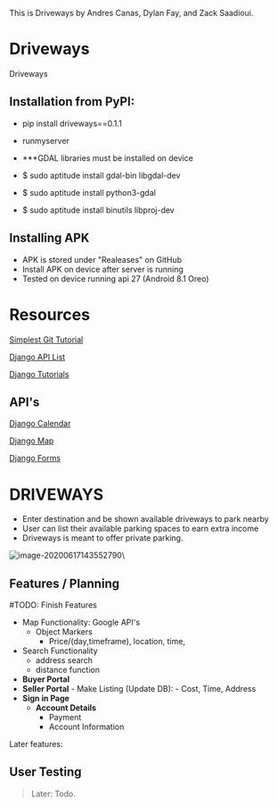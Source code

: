 This is Driveways by Andres Canas, Dylan Fay, and Zack Saadioui.

# Driveways
Driveways


## Installation from PyPI: 
- pip install driveways==0.1.1
- runmyserver 

- ***GDAL libraries must be installed on device
- $ sudo aptitude install gdal-bin libgdal-dev
- $ sudo aptitude install python3-gdal
- $ sudo aptitude install binutils libproj-dev

## Installing APK
- APK is stored under "Realeases" on GitHub
- Install APK on device after server is running 
- Tested on device running api 27 (Android 8.1 Oreo)

# Resources

[Simplest Git Tutorial](https://rogerdudler.github.io/git-guide/)

[Django API List](https://github.com/wsvincent/awesome-django)

[Django Tutorials](https://github.com/wsvincent/awesome-django#educational)

## API's 



[Django Calendar](https://github.com/llazzaro/django-scheduler)

[Django Map](https://github.com/madisona/django-google-maps)

[Django Forms](https://github.com/django-crispy-forms/django-crispy-forms/)

# DRIVEWAYS

-   Enter destination and be shown available driveways to park nearby
-   User can list their available parking spaces to earn extra income
-   Driveways is meant to offer private parking.

![image-20200617143552790](assets/Design-Prototype/image-20200617143552790.png)\\

## Features / Planning

#TODO: Finish Features

-   Map Functionality: Google API's
    - Object Markers
        - Price/(day,timeframe), location, time, 
-   Search Functionality
    -   address search
    -   distance function
-   **Buyer Portal**
-   **Seller Portal**
        -   Make Listing (Update DB):
            -   Cost, Time, Address
- **Sign in Page**
    -   **Account Details**
        -   Payment
        -   Account Information
    
    

Later features:

## User Testing

> Later: Todo. 

